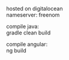hosted on digitalocean  
nameserver: freenom 

compile java:  
gradle clean build

compile angular:  
ng build
